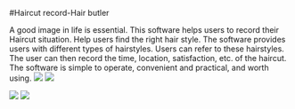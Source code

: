 #Haircut record-Hair butler

A good image in life is essential. This software helps users to record their Haircut situation. Help users find the right hair style. The software provides users with different types of hairstyles. Users can refer to these hairstyles. The user can then record the time, location, satisfaction, etc. of the haircut. The software is simple to operate, convenient and practical, and worth using.
![](https://upload-images.jianshu.io/upload_images/13324459-82aec92f2531309c.png?imageMogr2/auto-orient/)
![](https://upload-images.jianshu.io/upload_images/13324459-bafa9c848b5d67d9.png?imageMogr2/auto-orient/)

![](https://upload-images.jianshu.io/upload_images/13324459-6b03a6c8911c519b.png?imageMogr2/auto-orient/)
![](https://upload-images.jianshu.io/upload_images/13324459-51758433f6c6f07b.png?imageMogr2/auto-orient/)
